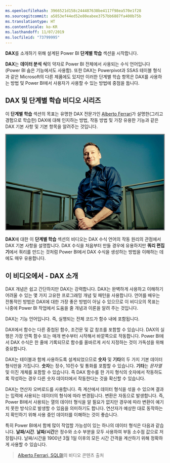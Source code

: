 ```yaml
---
ms.openlocfilehash: 3966521d158c244487638be4117f98ea570e1f28
ms.sourcegitcommit: a5853ef44ed52e80eabee3757bb6887fa400b75b
ms.translationtype: HT
ms.contentlocale: ko-KR
ms.lasthandoff: 11/07/2019
ms.locfileid: "73799995"
---
```

**DAX**를 소개하기 위해 설계된 Power BI **단계별 학습** 섹션을 시작합니다.

**DAX**는 **데이터 분석 식**의 약자로 Power BI 전체에서 사용되는 수식 언어입니다(Power BI 숨은 기능에서도 사용함). 또한 DAX는 Powerpivot과 SSAS 테이블 형식과 같은 Microsoft의 다른 제품에도 있지만 이러한 단계별 학습 항목은 DAX를 사용하는 방법 및 Power BI에서 사용자가 사용할 수 있는 방법에 중점을 둡니다.

## <a name="dax-and-this-guided-learning-video-series"></a>DAX 및 단계별 학습 비디오 시리즈
이 **단계별 학습** 섹션의 목표는 유명한 DAX 전문가인 [Alberto Ferrari](https://www.sqlbi.com/learning-dax)가 설명한(그리고 경험으로 학습한) DAX에 대해 인지하는 방법, 작동 방법 및 가장 유용한 기능과 같은 DAX 기본 사항 및 기본 항목을 알려주는 것입니다.

![Alberto Ferrari의 초상화](media/7-1-intro-to-dax/intro_dax_6_alberto_ferrari.png)

**DAX**에 대한 이 **단계별 학습** 섹션의 비디오는 DAX 수식 언어의 작동 원리의 관점에서 DAX 기본 사항을 설명합니다. DAX 수식을 처음부터 만들 경우에 유용하지만 **쿼리 편집기**에서 쿼리를 만드는 것처럼 Power BI에서 DAX 수식을 생성하는 방법을 이해하는 데에도 매우 유용합니다.

## <a name="in-this-video---introduction-to-dax"></a>이 비디오에서 - DAX 소개
DAX 개념은 쉽고 간단하지만 DAX는 강력합니다. DAX는 완벽하게 사용하고 이해하기 어려울 수 있는 몇 가지 고유한 프로그래밍 개념 및 패턴을 사용합니다. 언어를 배우는 전통적인 방법은 DAX에 대한 가장 좋은 방법이 아닐 수 있으므로 이 비디오의 목표는 나중에 Power BI 작업에서 도움을 줄 개념과 이론을 알려 주는 것입니다.

DAX는 기능 언어입니다. 즉, 실행되는 전체 코드가 함수 내에 포함됩니다. 

DAX에서 함수는 다른 중첩된 함수, 조건문 및 값 참조를 포함할 수 있습니다. DAX의 실행은 가장 안쪽 함수 또는 매개 변수부터 시작해서 바깥쪽으로 작동합니다. Power BI에서 DAX 수식은 한 줄에 기록되므로 함수를 올바르게 서식 지정하는 것이 가독성을 위해 중요합니다.

DAX는 테이블과 함께 사용하도록 설계되었으므로 **숫자** 및 **기타**의 두 가지 기본 데이터 형식만을 가집니다. **숫자**는 정수, 10진수 및 통화를 포함할 수 있습니다.    **기타**는 *문자열* 및 이진 개체를 포함할 수 있습니다.  즉 DAX 함수를 한 가지 형식의 숫자에서 작동하도록 작성하는 경우 다른 숫자 데이터에서 작동한다는 것을 확신할 수 있습니다.

DAX는 연산자 오버로드를 사용합니다. 즉 계산에서 데이터 형식을 섞을 수 있으며 결과는 입력에 사용되는 데이터의 형식에 따라 변경됩니다. 변환은 자동으로 발생합니다. 즉, Power BI에서 사용되는 열의 데이터 형식을 알 필요가 없지만 경우에 따라 변환이 예기치 못한 방식으로 발생할 수 있음을 의미하기도 합니다. 연산자가 예상한 대로 동작하는지 확인하기 위해 사용 중인 데이터를 이해하는 것이 좋습니다.

특히 Power BI에서 함께 많이 작업할 가능성이 있는 하나의 데이터 형식은 다음과 같습니다. **날짜/시간**. **날짜/시간**은 정수와 소수 부분을 모두 사용하여 부동 소수점 값으로 저장됩니다. 날짜/시간을 1900년 3월 1일 이후의 모든 시간 간격을 계산하기 위해 정확하게 사용할 수 있습니다.

> [Alberto Ferrari, SQLBI](https://www.sqlbi.com/learning-dax/?utm_source=powerbi&utm_medium=marketing&utm_campaign=after-summit)의 비디오 콘텐츠 출처
> 
> 

